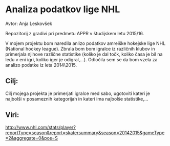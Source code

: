 # Analiza podatkov lige NHL

Avtor: Anja Leskovšek


Repozitorij z gradivi pri predmetu APPR v študijskem letu 2015/16.


V mojem projektu bom naredila anlizo podatkov amreiške hokejske lige NHL (National hockey league). Zbrala bom bom igralce iz različnih klubov in primerjala njihove različne statistike (koliko je dal točk, koliko časa je bil na ledu v eni igri, koliko iger je odigral,...). Odločila sem se da bom vzela za analizo podatke iz leta 2014\2015. 

## Cilj:

Cilj mojega projekta je primerjati igralce med sabo, ugotoviti kateri je najbolši v posameznih kategorijah in kateri ima najbolše statistike,...

## Viri:

http://www.nhl.com/stats/player?reportType=season&report=skatersummary&season=20142015&gameType=2&aggregate=0&pos=S
